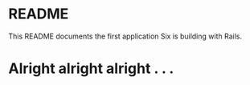 # README

This README documents the first application Six is building with Rails.

# Alright alright alright . . .

